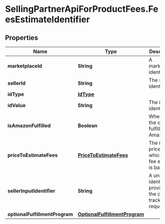 # SellingPartnerApiForProductFees.FeesEstimateIdentifier

## Properties
Name | Type | Description | Notes
------------ | ------------- | ------------- | -------------
**marketplaceId** | **String** | A marketplace identifier. | [optional] 
**sellerId** | **String** | The seller identifier. | [optional] 
**idType** | [**IdType**](IdType.md) |  | [optional] 
**idValue** | **String** | The item identifier. | [optional] 
**isAmazonFulfilled** | **Boolean** | When true, the offer is fulfilled by Amazon. | [optional] 
**priceToEstimateFees** | [**PriceToEstimateFees**](PriceToEstimateFees.md) | The item price on which the fee estimate is based. | [optional] 
**sellerInputIdentifier** | **String** | A unique identifier provided by the caller to track this request. | [optional] 
**optionalFulfillmentProgram** | [**OptionalFulfillmentProgram**](OptionalFulfillmentProgram.md) |  | [optional] 


